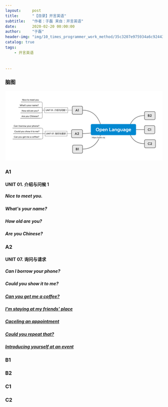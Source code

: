 ```yaml
---
layout:     post
title:      "【目录】开言英语"
subtitle:   "作者：于磊 来自：开言英语"
date:       2020-02-20 00:00:00
author:     "于磊"
header-img: "img/10_times_programmer_work_method/35c3207e975934a6c92443f1ec156f29.jpg"
catalog: true
tags:
    - 开言英语


---
```


### 脑图

![mindful_directory](/img/open_language/index.png)



### A1

#### UNIT 01. 介绍与问候 1

##### Nice to meet you.

##### What's your name?

##### How old are you?

##### Are you Chinese?



### A2

#### UNIT 07. 询问与请求

##### Can I borrow your phone?

##### Could you show it to me?

##### [Can you get me a coffee?](https://yulei.vip/2020/06/17/coffee/)

##### [I'm staying at my friends' place](https://yulei.vip/2020/06/19/place/)

##### [Caceling an appointment](https://yulei.vip/2020/06/20/appointment/)

##### [Could you repeat that?](https://yulei.vip/2020/06/22/repeat/)

##### [Introducing yourself at an event](http://yulei.vip/2020/06/22/introducing/)



### B1



### B2



### C1



### C2







































